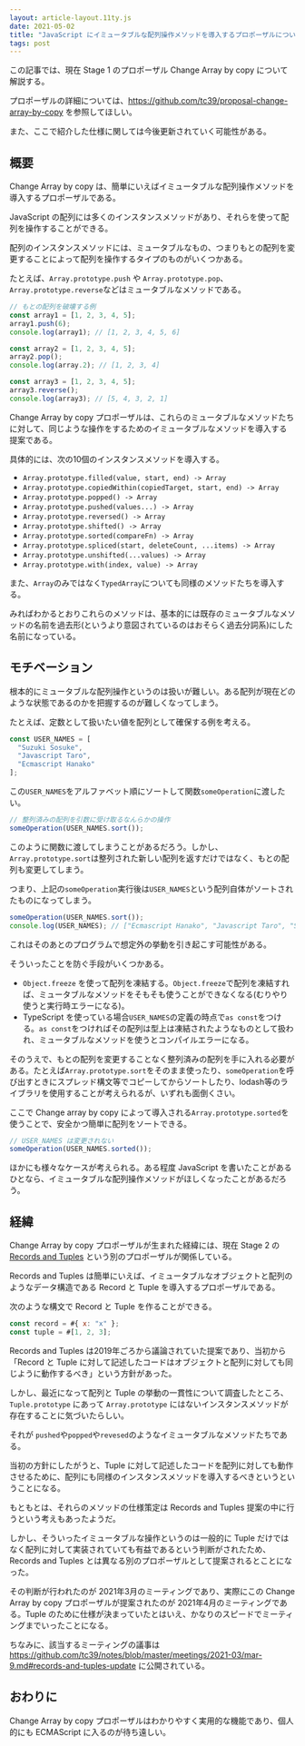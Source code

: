 ```yaml
---
layout: article-layout.11ty.js
date: 2021-05-02
title: "JavaScript にイミュータブルな配列操作メソッドを導入するプロポーザルについて"
tags: post
---
```


この記事では、現在 Stage 1 のプロポーザル Change Array by copy について解説する。

プロポーザルの詳細については、https://github.com/tc39/proposal-change-array-by-copy を参照してほしい。

また、ここで紹介した仕様に関しては今後更新されていく可能性がある。

## 概要

Change Array by copy は、簡単にいえばイミュータブルな配列操作メソッドを導入するプロポーザルである。

JavaScript の配列には多くのインスタンスメソッドがあり、それらを使って配列を操作することができる。

配列のインスタンスメソッドには、ミュータブルなもの、つまりもとの配列を変更することによって配列を操作するタイプのものがいくつかある。

たとえば、`Array.prototype.push` や `Array.prototype.pop`、`Array.prototype.reverse`などはミュータブルなメソッドである。

```js
// もとの配列を破壊する例
const array1 = [1, 2, 3, 4, 5];
array1.push(6);
console.log(array1); // [1, 2, 3, 4, 5, 6]

const array2 = [1, 2, 3, 4, 5];
array2.pop();
console.log(array.2); // [1, 2, 3, 4]

const array3 = [1, 2, 3, 4, 5];
array3.reverse();
console.log(array3); // [5, 4, 3, 2, 1]

```

Change Array by copy プロポーザルは、これらのミュータブルなメソッドたちに対して、同じような操作をするためのイミュータブルなメソッドを導入する
提案である。

具体的には、次の10個のインスタンスメソッドを導入する。

- `Array.prototype.filled(value, start, end) -> Array`
- `Array.prototype.copiedWithin(copiedTarget, start, end) -> Array`
- `Array.prototype.popped() -> Array`
- `Array.prototype.pushed(values...) -> Array`
- `Array.prototype.reversed() -> Array`
- `Array.prototype.shifted() -> Array`
- `Array.prototype.sorted(compareFn) -> Array`
- `Array.prototype.spliced(start, deleteCount, ...items) -> Array`
- `Array.prototype.unshifted(...values) -> Array`
- `Array.prototype.with(index, value) -> Array`

また、`Array`のみではなく`TypedArray`についても同様のメソッドたちを導入する。

みればわかるとおりこれらのメソッドは、基本的には既存のミュータブルなメソッドの名前を過去形(というより意図されているのはおそらく過去分詞系)にした名前になっている。

## モチベーション

根本的にミュータブルな配列操作というのは扱いが難しい。ある配列が現在どのような状態であるのかを把握するのが難しくなってしまう。

たとえば、定数として扱いたい値を配列として確保する例を考える。

```ts
const USER_NAMES = [
  "Suzuki Sosuke",
  "Javascript Taro",
  "Ecmascript Hanako"
];

```

この`USER_NAMES`をアルファベット順にソートして関数`someOperation`に渡したい。

```js
// 整列済みの配列を引数に受け取るなんらかの操作
someOperation(USER_NAMES.sort());

```

このように関数に渡してしまうことがあるだろう。しかし、`Array.prototype.sort`は整列された新しい配列を返すだけではなく、もとの配列も変更してしまう。

つまり、上記の`someOperation`実行後は`USER_NAMES`という配列自体がソートされたものになってしまう。

```js
someOperation(USER_NAMES.sort());
console.log(USER_NAMES); // ["Ecmascript Hanako", "Javascript Taro", "Suzuki Sosuke"]

```

これはそのあとのプログラムで想定外の挙動を引き起こす可能性がある。

そういったことを防ぐ手段がいくつかある。

- `Object.freeze` を使って配列を凍結する。`Object.freeze`で配列を凍結すれば、ミュータブルなメソッドをそもそも使うことができなくなる(むりやり使うと実行時エラーになる)。
- TypeScript を使っている場合`USER_NAMES`の定義の時点で`as const`をつける。`as const`をつければその配列は型上は凍結されたようなものとして扱われ、ミュータブルなメソッドを使うとコンパイルエラーになる。

そのうえで、もとの配列を変更することなく整列済みの配列を手に入れる必要がある。たとえば`Array.prototype.sort`をそのまま使ったり、`someOperation`を呼び出すときにスプレッド構文等でコピーしてからソートしたり、lodash等のライブラリを使用することが考えられるが、いずれも面倒くさい。

ここで Change array by copy によって導入される`Array.prototype.sorted`を使うことで、安全かつ簡単に配列をソートできる。

```js
// USER_NAMES は変更されない
someOperation(USER_NAMES.sorted());
```

ほかにも様々なケースが考えられる。ある程度 JavaScript を書いたことがあるひとなら、イミュータブルな配列操作メソッドがほしくなったことがあるだろう。

## 経緯

Change Array by copy プロポーザルが生まれた経緯には、現在 Stage 2 の [Records and Tuples](https://github.com/tc39/proposal-record-tuple) という別のプロポーザルが関係している。

Records and Tuples は簡単にいえば、イミュータブルなオブジェクトと配列のようなデータ構造である Record と Tuple を導入するプロポーザルである。

次のような構文で Record と Tuple を作ることができる。

```js
const record = #{ x: "x" };
const tuple = #[1, 2, 3];
```

Records and Tuples は2019年ごろから議論されていた提案であり、当初から「Record と Tuple に対して記述したコードはオブジェクトと配列に対しても同じように動作するべき」という方針があった。

しかし、最近になって配列と Tuple の挙動の一貫性について調査したところ、`Tuple.prototype` にあって `Array.prototype` にはないインスタンスメソッドが存在することに気づいたらしい。

それが `pushed`や`popped`や`revesed`のようなイミュータブルなメソッドたちである。

当初の方針にしたがうと、Tuple に対して記述したコードを配列に対しても動作させるために、配列にも同様のインスタンスメソッドを導入するべきというということになる。

もともとは、それらのメソッドの仕様策定は Records and Tuples 提案の中に行うという考えもあったようだ。

しかし、そういったイミュータブルな操作というのは一般的に Tuple だけではなく配列に対して実装されていても有益であるという判断がされたため、Records and Tuples とは異なる別のプロポーザルとして提案されるとことになった。

その判断が行われたのが 2021年3月のミーティングであり、実際にこの Change Array by copy プロポーザルが提案されたのが 2021年4月のミーティングである。Tuple のために仕様が決まっていたとはいえ、かなりのスピードでミーティングまでいったことになる。

ちなみに、該当するミーティングの議事は https://github.com/tc39/notes/blob/master/meetings/2021-03/mar-9.md#records-and-tuples-update に公開されている。

## おわりに

Change Array by copy プロポーザルはわかりやすく実用的な機能であり、個人的にも ECMAScript に入るのが待ち遠しい。

